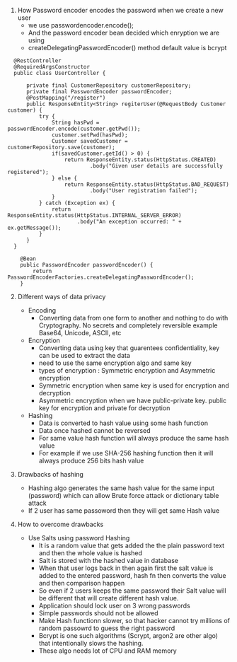 1. How Password encoder encodes the password when we create a new user
   - we use passwordencoder.encode(<plain-text-password>);
   - And the password encoder bean decided which enryption we are using
   - createDelegatingPasswordEncoder() method default value is bcrypt

```
  @RestController
  @RequiredArgsConstructor
  public class UserController {

      private final CustomerRepository customerRepository;
      private final PasswordEncoder passwordEncoder;
      @PostMapping("/register")
      public ResponseEntity<String> regiterUser(@RequestBody Customer customer) {
          try {
              String hasPwd = passwordEncoder.encode(customer.getPwd());
              customer.setPwd(hasPwd);
              Customer savedCustomer = customerRepository.save(customer);
              if(savedCustomer.getId() > 0) {
                  return ResponseEntity.status(HttpStatus.CREATED)
                          .body("Given user details are successfully registered");
              } else {
                  return ResponseEntity.status(HttpStatus.BAD_REQUEST)
                          .body("User registration failed");
              }
          } catch (Exception ex) {
              return ResponseEntity.status(HttpStatus.INTERNAL_SERVER_ERROR)
                      .body("An exception occurred: " + ex.getMessage());
          }
      }
  }
```

```
    @Bean
    public PasswordEncoder passwordEncoder() {
        return PasswordEncoderFactories.createDelegatingPasswordEncoder();
    }
```

2. Different ways of data privacy
   - Encoding
       - Converting data from one form to another and nothing to do with Cryptography. No secrets and completely reversible example Base64, Unicode, ASCII, etc
   - Encryption
       - Converting data using key that guarentees confidentiality, key can be used to extract the data 
       - need to use the same encryption algo and same key
       - types of encryption : Symmetric encryption and Asymmetric encryption
       - Symmetric encryption when same key is used for encryption and decryption
       - Asymmetric encryption when we have public-private key. public key for encryption and private for decryption
   - Hashing
       - Data is converted to hash value using some hash function
       - Data once hashed cannot be reversed
       - For same value hash function will always produce the same hash value
       - For example if we use SHA-256 hashing function then it will always produce 256 bits hash value

3. Drawbacks of hashing
     - Hashing algo generates the same hash value for the same input (password) which can allow Brute force attack or dictionary table attack
     - If 2 user has same passoword then they will get same Hash value

4. How to overcome drawbacks
   - Use Salts using password Hashing
     - It is a random value that gets added the the plain password text and then the whole value is hashed
     - Salt is stored with the hashed value in database
     - When that user logs back in then again first the salt value is added to the entered password, hash fn then converts the value and then comparison happen
     - So even if 2 users keeps the same password their Salt value will be different that will create different hash value.
     - Application should lock user on 3 wrong passwords
     - Simple passwords should not be allowed
     - Make Hash functionn slower, so that hacker cannot try millions of random passowrd to guess the right password
     - Bcrypt is one such algorithms (Scrypt, argon2 are other algo) that intentionally slows the hashing.
     - These algo needs lot of CPU and RAM memory